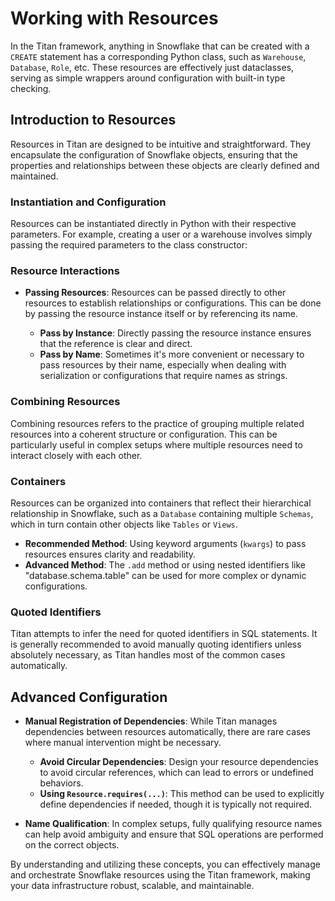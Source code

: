 # Working with Resources

In the Titan framework, anything in Snowflake that can be created with a `CREATE` statement has a corresponding Python class, such as `Warehouse`, `Database`, `Role`, etc. These resources are effectively just dataclasses, serving as simple wrappers around configuration with built-in type checking.

## Introduction to Resources

Resources in Titan are designed to be intuitive and straightforward. They encapsulate the configuration of Snowflake objects, ensuring that the properties and relationships between these objects are clearly defined and maintained.

### Instantiation and Configuration

Resources can be instantiated directly in Python with their respective parameters. For example, creating a user or a warehouse involves simply passing the required parameters to the class constructor:


### Resource Interactions

- **Passing Resources**: Resources can be passed directly to other resources to establish relationships or configurations. This can be done by passing the resource instance itself or by referencing its name.

    - **Pass by Instance**: Directly passing the resource instance ensures that the reference is clear and direct.
    - **Pass by Name**: Sometimes it's more convenient or necessary to pass resources by their name, especially when dealing with serialization or configurations that require names as strings.

### Combining Resources

Combining resources refers to the practice of grouping multiple related resources into a coherent structure or configuration. This can be particularly useful in complex setups where multiple resources need to interact closely with each other.

### Containers

Resources can be organized into containers that reflect their hierarchical relationship in Snowflake, such as a `Database` containing multiple `Schemas`, which in turn contain other objects like `Tables` or `Views`.

- **Recommended Method**: Using keyword arguments (`kwargs`) to pass resources ensures clarity and readability.
- **Advanced Method**: The `.add` method or using nested identifiers like "database.schema.table" can be used for more complex or dynamic configurations.

### Quoted Identifiers

Titan attempts to infer the need for quoted identifiers in SQL statements. It is generally recommended to avoid manually quoting identifiers unless absolutely necessary, as Titan handles most of the common cases automatically.

## Advanced Configuration

- **Manual Registration of Dependencies**: While Titan manages dependencies between resources automatically, there are rare cases where manual intervention might be necessary.
    - **Avoid Circular Dependencies**: Design your resource dependencies to avoid circular references, which can lead to errors or undefined behaviors.
    - **Using `Resource.requires(...)`**: This method can be used to explicitly define dependencies if needed, though it is typically not required.

- **Name Qualification**: In complex setups, fully qualifying resource names can help avoid ambiguity and ensure that SQL operations are performed on the correct objects.

By understanding and utilizing these concepts, you can effectively manage and orchestrate Snowflake resources using the Titan framework, making your data infrastructure robust, scalable, and maintainable.